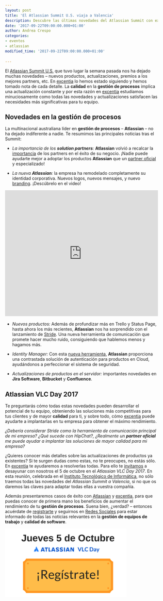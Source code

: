 ```yaml
---
layout: post
title: 'El Atlassian Summit U.S. viaja a Valencia'
description: Descubre las últimas novedades del Atlassian Summit con excentia el jueves 5 de octubre en Valencia
date: '2017-09-22T09:00:00.000+01:00'
author: Andrea Crespo
categories: 
- eventos
- atlassian
modified_time: '2017-09-22T09:00:00.000+01:00'

---
```


El [Atlassian Summit U.S.](https://www.atlassian.com/company/events/summit-us) que tuvo lugar la semana pasada nos ha dejado muchas novedades – nuevos productos, actualizaciones, premios a los mejores partners, etc.  En [excentia](http://www.excentia.es) lo hemos estado siguiendo y hemos tomado nota de cada detalle. La **calidad** en la **gestión de procesos** implica una actualización constante y por esta razón en [excentia](http://www.excentia.es) estudiamos minuciosamente como todas las novedades y actualizaciones satisfacen las necesidades más significativas para tu equipo.

## Novedades en la gestión de procesos

La multinacional australiana líder en **gestión de procesos** – **Atlassian** – no ha dejado indiferente a nadie. Te resumimos las principales noticias tras el Summit:

* *La importancia de los **solution partners**:* **Atlassian** volvió a recalcar la [importancia](https://www.atlassian.com/blog/announcements/atlassian-partner-services) de los partners en el éxito de su negocio. ¡Nadie puede ayudarte mejor a adoptar los productos **Atlassian** que un [partner oficial](http://www.excentia.es) y especializado! 

* *La nueva **Atlassian**:* la empresa ha remodelado completamente su identidad corporativa. Nuevos logos, nuevos mensajes, y nuevo [branding](https://www.atlassian.com/blog/announcements/our-bold-new-brand). ¡Descúbrelo en el video! 

<iframe width="100%" height="415" src="https://www.youtube.com/embed/MlknBkt3KLo?showinfo=0" frameborder="0" allowfullscreen></iframe>

* *Nuevos productos:* Además de profundizar más en Trello y Status Page, hasta ahora los más recientes, **Atlassian** nos ha sorprendido con el lanzamiento de [Stride](https://blog.stride.com/introducing-stride-19e9f94c0629). Una nueva herramienta de comunicación que promete hacer mucho ruido, consiguiendo que hablemos menos y hagamos más. 

* *Identity Manager:* Con esta [nueva herramienta](https://www.atlassian.com/blog/announcements/introducing-identity-manager-atlassian-cloud), **Atlassian** proporciona una contrastada solución de autenticación para productos en Cloud, ayudándonos a perfeccionar el sistema de seguridad. 

* *Actualizaciones de productos en el servidor:* importantes novedades en **Jira Software**, **Bitbucket** y **Confluence**. 

## Atlassian VLC Day 2017

Te preguntarás cómo todas estas novedades pueden desarrollar el potencial de tu equipo, obteniendo las soluciones más competitivas para tus clientes y de mayor **calidad** para ti, y sobre todo, cómo [excentia](http://www.excentia.es) puede ayudarte a implantarlas en tu empresa para obtener el máximo rendimiento. 

*¿Debería considerar Stride como la herramienta de comunicación principal de mi empresa? ¿Qué sucede con HipChat?, ¿Realmente un **partner oficial** me puede ayudar a implantar las soluciones de mayor calidad para mi empresa?* 

¿Quieres conocer más detalles sobre las actualizaciones de productos ya existentes? Si te surgen dudas como estas, no te preocupes, no estás sólo. En [excentia](http://www.excentia.es) te ayudaremos a resolverlas todas. Para ello te [invitamos](http://mailchi.mp/359f3f67a049/te-esperamos-el-5-de-octubre-en-el-atlassian-vlc-day-2017) a desayunar con nosotros el 5 de octubre en el *Atlassian VLC Day 2017*. En esta reunión, celebrada en el [Instituto Tecnológico de Informática](http://www.iti.es),  no sólo traemos todas las novedades del *Atlassian Summit a Valencia*, si no que os daremos las claves para adaptar todas ellas a vuestra compañía. 

Además presentaremos casos de éxito con [Atlassian](www.atlassian.com) y [excentia](www.excentia.es), para que puedas conocer de primera mano los beneficios de aumentar el rendimiento de tu **gestión de procesos**. Suena bien, ¿verdad? – entonces acuérdate de [registrarte](http://mailchi.mp/359f3f67a049/te-esperamos-el-5-de-octubre-en-el-atlassian-vlc-day-2017) y seguirnos en [Redes Sociales](http://www.facebook.com/excentia) para estar informado de todas las noticias relevantes en la **gestión de equipos de trabajo** y **calidad de software**. 

<a href="http://mailchi.mp/359f3f67a049/te-esperamos-el-5-de-octubre-en-el-atlassian-vlc-day-2017">
    <img class="center" width="400px" alt="Registrate en el Atlassian VLC Day" title="Evento Atlassian" src="/img/posts/2017-09-22-evento-atlassian.png">
</a>
